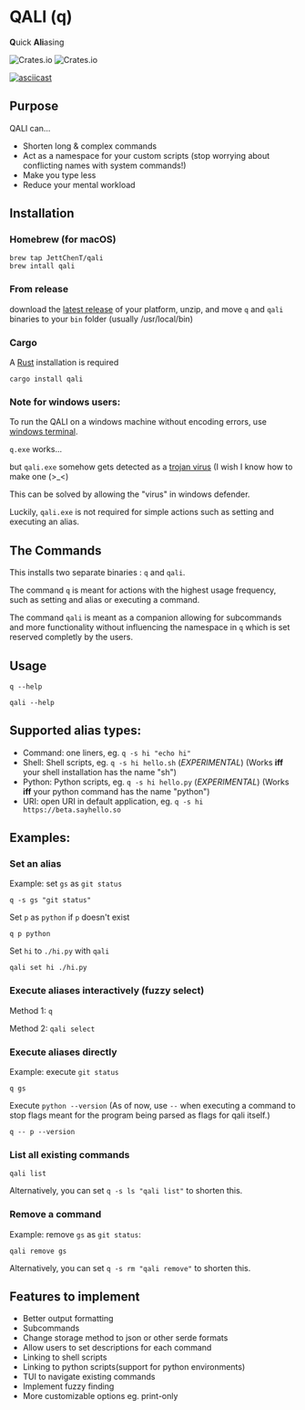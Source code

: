 # QALI (q)
**Q**uick **Ali**asing

![Crates.io](https://img.shields.io/crates/l/qali) 
![Crates.io](https://img.shields.io/crates/v/qali)


[![asciicast](https://asciinema.org/a/517546.svg)](https://asciinema.org/a/517546)

## Purpose
QALI can...
- Shorten long & complex commands
- Act as a namespace for your custom scripts (stop worrying about conflicting names with system commands!)
- Make you type less
- Reduce your mental workload

## Installation

### Homebrew (for macOS)
```shell
brew tap JettChenT/qali
brew intall qali
```

### From release
download the [latest release](https://github.com/JettChenT/qali/releases/latest) of your platform, unzip, and move `q` and `qali` binaries to your `bin` folder (usually /usr/local/bin)

### Cargo
A [Rust](https://rust-lang.org) installation is required
```shell
cargo install qali
```

### Note for windows users: 

To run the QALI on a windows machine without encoding errors, use [windows terminal](https://github.com/microsoft/terminal).

`q.exe` works...

but `qali.exe` somehow gets detected as a [trojan virus](https://www.microsoft.com/en-us/wdsi/threats/malware-encyclopedia-description?Name=Trojan:Win32/Sabsik.FL.B!ml&ThreatID=2147780203) (I wish I know how to make one (>_<)
 
This can be solved by allowing the "virus" in windows defender.

Luckily, `qali.exe` is not required for simple actions such as setting and executing an alias.

## The Commands
This installs two separate binaries : `q` and `qali`.

The command `q` is meant for actions with the highest usage frequency, such as setting and alias or executing a command.

The command `qali` is meant as a companion allowing for subcommands and more functionality without influencing the namespace in `q` which is set reserved completly by the users.

## Usage
`q --help`

`qali --help`

## Supported alias types:
- Command: one liners, eg. `q -s hi "echo hi"`
- Shell: Shell scripts, eg. `q -s hi hello.sh` (*EXPERIMENTAL*) (Works **iff** your shell installation has the name "sh")
- Python: Python scripts, eg. `q -s hi hello.py` (*EXPERIMENTAL*) (Works **iff** your python command has the name "python")
- URI: open URI in default application, eg. `q -s hi https://beta.sayhello.so` 

## Examples:

### Set an alias
Example: set `gs` as `git status` 
```shell
q -s gs "git status"
```

Set `p` as `python` if `p` doesn't exist
```shell
q p python 
```

Set `hi` to `./hi.py` with `qali`
```shell
qali set hi ./hi.py
```

### Execute aliases interactively (fuzzy select)
Method 1: `q`

Method 2: `qali select`

### Execute aliases directly
Example: execute `git status`
```shell
q gs
```
Execute `python --version` (As of now, use `--` when executing a command to stop flags meant for the program being parsed as flags for qali itself.)
```shell
q -- p --version
```

### List all existing commands
`qali list`

Alternatively, you can set `q -s ls "qali list"` to shorten this.
### Remove a command
Example: remove `gs` as `git status`:

`qali remove gs`

Alternatively, you can set `q -s rm "qali remove"` to shorten this.

## Features to implement
- Better output formatting
- Subcommands
- Change storage method to json or other serde formats
- Allow users to set descriptions for each command
- Linking to shell scripts
- Linking to python scripts(support for python environments)
- TUI to navigate existing commands
- Implement fuzzy finding
- More customizable options eg. print-only